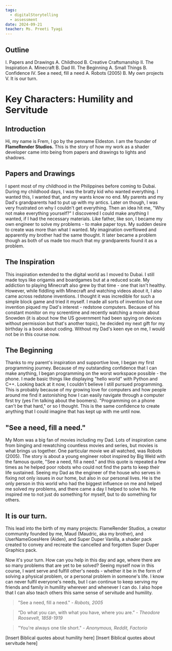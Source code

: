 ```yaml
---
tags:
  - digitalStorytelling
  - assessment
date: 2024-09-21
teacher: Ms. Preeti Tyagi
---
```

## Outline
I. Papers and Drawings
	A. Childhood
	B. Creative Craftsmanship
II. The Inspiration
	A. Minecraft
	B. Dad
III. The Beginning
	A. Small Things
	B. Confidence
IV. See a need, fill a need
	A. Robots (2005)
	B. My own projects
V. It is our turn.
# Key Characters: Humility and Servitude
## Introduction
Hi, my name is Frem, I go by the penname Eldeston. I am the founder of **FlameRender Studios.** This is the story of how my work as a shader developer came into being from papers and drawings to lights and shadows.
## Papers and Drawings
I spent most of my childhood in the Philippines before coming to Dubai. During my childhood days, I was the bratty kid who wanted everything. I wanted this, I wanted that, and my wants know no end. My parents and my Dad's grandparents had to put up with my antics. Later on though, I was very frustrated on why I couldn't get everything. Then an idea hit me, "Why not make everything yourself?" I discovered I could make anything I wanted, if I had the necessary materials. Like father, like son, I became my own engineer to solve my problems - to make paper toys. My sudden desire to create was more than what I wanted. My imagination overflowed and apparently my brother had the same thought. It later became a problem though as both of us made too much that my grandparents found it as a problem.
## The Inspiration
This inspiration extended to the digital world as I moved to Dubai. I still made toys like origamis and boardgames but at a reduced scale. My addiction to playing Minecraft also grew by that time - one that isn't healthy. However, while fiddling with Minecraft and watching videos about it, I also came across redstone inventions. I thought it was incredible for such a simple block game and tried it myself. I made all sorts of invention but one invention piqued my Dad's interest - redstone computers. Because of his constant monitor on my screentime and recently watching a movie about Snowden (it is about how the US government had been spying on devices without permission but that's another topic), he decided my next gift for my birthday is a book about coding. Without my Dad's keen eye on me, I would not be in this course now.
## The Beginning
Thanks to my parent's inspiration and supportive love, I began my first programming journey. Because of my outstanding confidence that I can make anything, I began programming on the worst workspace possible - the phone. I made basic things like displaying "hello world" with Python and C++. Looking back at it now, I couldn't believe I still pursued programming. This is probably because of my growing love for computers and how people around me find it astonishing how I can easily navigate through a computer first try (yes I'm talking about the boomers). "Programming on a phone can't be that hard," or so I thought. This is the same confidence to create anything that I could imagine that has kept up with me until now.
## "See a need, fill a need."
My Mom was a big fan of movies including my Dad. Lots of inspiration came from binging and rewatching countless movies and series, but movies is what brings us together. One particular movie we all watched, was Robots (2005). The story is about a young engineer robot inspired by Big Weld with the famous quote, "See a need, fill a need." and this quote is repeated a few times as he helped poor robots who could not find the parts to keep their life sustained. Seeing my Dad as the engineer of the house who serves in fixing not only issues in our home, but also in our personal lives. He is the only person in this world who had the biggest influence on me and helped me solved my problems, and there came a day I helped to solve his. He inspired me to not just do something for myself, but to do something for others.
## It is our turn.
This lead into the birth of my many projects: FlameRender Studios, a creator community founded by me, Maud (Maudric, aka my brother), and UserNameGoesHere (Aiden), and Super Duper Vanilla, a shader pack created to convey and recreate the cancelled and forgotten Super Duper Graphics pack.

Now it's your turn. How can you help in this day and age, where there are so many problems that are yet to be solved? Seeing myself now in this course, I want serve and fulfill other's needs - whether it be in the form of solving a physical problem, or a personal problem in someone's life. I know can never fulfil everyone's needs, but I can continue to keep serving my friends and family in humility wherever and whenever I can do. I also hope that I can also teach others this same sense of servitude and humility.

> "See a need, fill a need."
> *- Robots, 2005*

> “Do what you can, with what you have, where you are.”
> *- Theodore Roosevelt, 1858-1919*

> "You're always one tile short."
> *- Anonymous, Reddit, Factorio*

[Insert Biblical quotes about humility here]
[Insert Biblical quotes about servitude here]